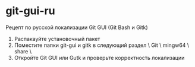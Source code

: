 # git-gui-ru
Рецепт по русской локализации Git GUI (Git Bash и Gitk)

1. Распакауйте установочный пакет
2. Поместите папки git-gui и gitk в следующий раздел \ Git \ mingw64 \ share \
3. Откройте Git GUI или Gutk и проверьте корректность локализации